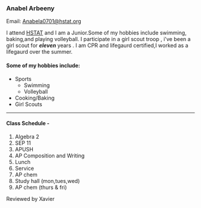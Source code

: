 ### Anabel Arbeeny   
Email: Anabela0701@hstat.org


I attend [HSTAT](http://www.hstat.org/) and I am a Junior.Some of my hobbies include swimming, baking,and playing volleyball. I participate in a girl scout troop , i've been a girl scout for **_eleven_** years . I am CPR and lifegaurd certified,I worked as a lifegaurd over the summer. 

#### Some of my hobbies include:
* Sports
    * Swimming
    * Volleyball 
* Cooking/Baking 
* Girl Scouts 
---
#### Class Schedule -
1. Algebra 2 
2. SEP 11 
3. APUSH 
4. AP Composition and Writing 
5. Lunch 
6. Service 
7. AP chem
8. Study hall (mon,tues,wed) 
9. AP chem (thurs & fri)

Reviewed by Xavier